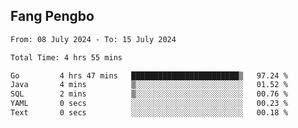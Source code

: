 ## Fang Pengbo

<!--START_SECTION:waka-->

```txt
From: 08 July 2024 - To: 15 July 2024

Total Time: 4 hrs 55 mins

Go         4 hrs 47 mins   ████████████████████████▒   97.24 %
Java       4 mins          ▒░░░░░░░░░░░░░░░░░░░░░░░░   01.52 %
SQL        2 mins          ▒░░░░░░░░░░░░░░░░░░░░░░░░   00.76 %
YAML       0 secs          ░░░░░░░░░░░░░░░░░░░░░░░░░   00.23 %
Text       0 secs          ░░░░░░░░░░░░░░░░░░░░░░░░░   00.18 %
```

<!--END_SECTION:waka-->
